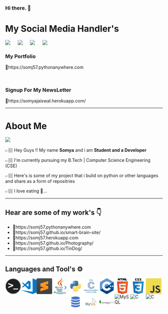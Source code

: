 ### Hi there. 👋
# My Social Media Handler's
<a href="https://www.instagram.com/som.jaiswal.sj/"><img src="https://image.flaticon.com/icons/png/512/174/174855.png" width="25px;"></a> &nbsp;&nbsp;&nbsp;&nbsp;
<a href="https://www.linkedin.com/in/somya-jaiswal-48b32b19b/"><img src="https://image.flaticon.com/icons/png/512/174/174857.png" width="25px;"></a> &nbsp;&nbsp;&nbsp;&nbsp;
<a href="https://www.facebook.com/som.jaiswal.144/"> <img src="https://www.flaticon.com/svg/static/icons/svg/145/145802.svg" width="25px;"></a>
&nbsp;&nbsp;&nbsp;&nbsp;
<a href="https://twitter.com/somj57"> <img src="https://image.flaticon.com/icons/svg/733/733579.svg" width="25px;"></a>
<br>
<h3>My Portfolio</h3>
<p>🔗https://somj57.pythonanywhere.com</p>
<br>
<h3>Signup For My NewsLetter</h3>
<p>🔗https://somyajaiswal.herokuapp.com/</p>
<hr>

<h1><b>About Me</b></h1>
<img src="https://scontent.fidr1-2.fna.fbcdn.net/v/t1.0-9/117631350_830840771057746_8776981686425468198_o.jpg?_nc_cat=105&ccb=2&_nc_sid=09cbfe&_nc_ohc=34N0YcpecJcAX_k_S-X&_nc_ht=scontent.fidr1-2.fna&oh=4802d0ed7fb8d989a1c030a21320fded&oe=5FD1F4E7" width="100px;">

👉🏽 Hey Guys !! My name <b>Somya</b> and i am <b>Student and a Developer</b>

👉🏽 I'm currently pursuing my B.Tech | Computer Science Engineering (CSE)

👉🏽 Here's is some of my project that i bulid on python or other languages and share as a form of repositries

👉🏽 I love eating 🍚...
<hr>
<h2><b>Hear are some of my work's 👇 </b></h2> 
<ul>
  <li>🔗https://somj57.pythonanywhere.com</li>
  <li>🔗https://somj57.github.io/smart-brain-site/</li>
  <li>🔗https://somj57.herokuapp.com</li>
  <li>🔗https://somj57.github.io/Photography/</li>
  <li>🔗https://somj57.github.io/TinDog/</li>
  </ul>
<hr>
<h2><b>Languages and Tool's ⚙️ </b></h2> 
<img align="left" alt="Terminal" width="50px" src="https://raw.githubusercontent.com/github/explore/80688e429a7d4ef2fca1e82350fe8e3517d3494d/topics/terminal/terminal.png" />
<img align="left" alt="Visual Studio Code" width="50px" src="https://raw.githubusercontent.com/github/explore/80688e429a7d4ef2fca1e82350fe8e3517d3494d/topics/visual-studio-code/visual-studio-code.png" />
<img align="left" alt="Sublime Text" width="50px" src="https://raw.githubusercontent.com/github/explore/80688e429a7d4ef2fca1e82350fe8e3517d3494d/topics/sublime-text/sublime-text.png" />
<img align="left" alt="Java" width="50px" src="https://raw.githubusercontent.com/github/explore/80688e429a7d4ef2fca1e82350fe8e3517d3494d/topics/java/java.png" />
<img align="left" alt="Python3" width="50px"src="https://raw.githubusercontent.com/github/explore/80688e429a7d4ef2fca1e82350fe8e3517d3494d/topics/python/python.png" />
<img align="left" alt="C" width="50px" src="https://raw.githubusercontent.com/github/explore/80688e429a7d4ef2fca1e82350fe8e3517d3494d/topics/c/c.png" />
<img align="left" alt="CPP" width="50px" src="https://raw.githubusercontent.com/github/explore/80688e429a7d4ef2fca1e82350fe8e3517d3494d/topics/cpp/cpp.png" />
<img align="left" alt="HTML5" width="50px" src="https://raw.githubusercontent.com/github/explore/80688e429a7d4ef2fca1e82350fe8e3517d3494d/topics/html/html.png" />
<img align="left" alt="CSS3" width="50px" src="https://raw.githubusercontent.com/github/explore/80688e429a7d4ef2fca1e82350fe8e3517d3494d/topics/css/css.png" />
<img align="left" alt="JavaScript" width="50px" src="https://raw.githubusercontent.com/github/explore/80688e429a7d4ef2fca1e82350fe8e3517d3494d/topics/javascript/javascript.png" />
<img align="left" alt="SQL" width="50px" src="https://raw.githubusercontent.com/github/explore/80688e429a7d4ef2fca1e82350fe8e3517d3494d/topics/sql/sql.png" />
<img align="left" alt="MySQL" width="50px" src="https://raw.githubusercontent.com/github/explore/80688e429a7d4ef2fca1e82350fe8e3517d3494d/topics/mysql/mysql.png" />
<img align="left" alt="MongoDB" width="50px" src="https://raw.githubusercontent.com/github/explore/80688e429a7d4ef2fca1e82350fe8e3517d3494d/topics/mongodb/mongodb.png" />
<img align="left" alt="MySQL" width="50px" src="https://img.icons8.com/ios/452/arduino.png"/>
<img align="left" alt="C" width="50px" src="https://www.flaticon.com/svg/static/icons/svg/919/919825.svg" />
<img align="left" alt="C" width="50px" src="https://www.flaticon.com/svg/static/icons/svg/919/919851.svg" />
<br />
